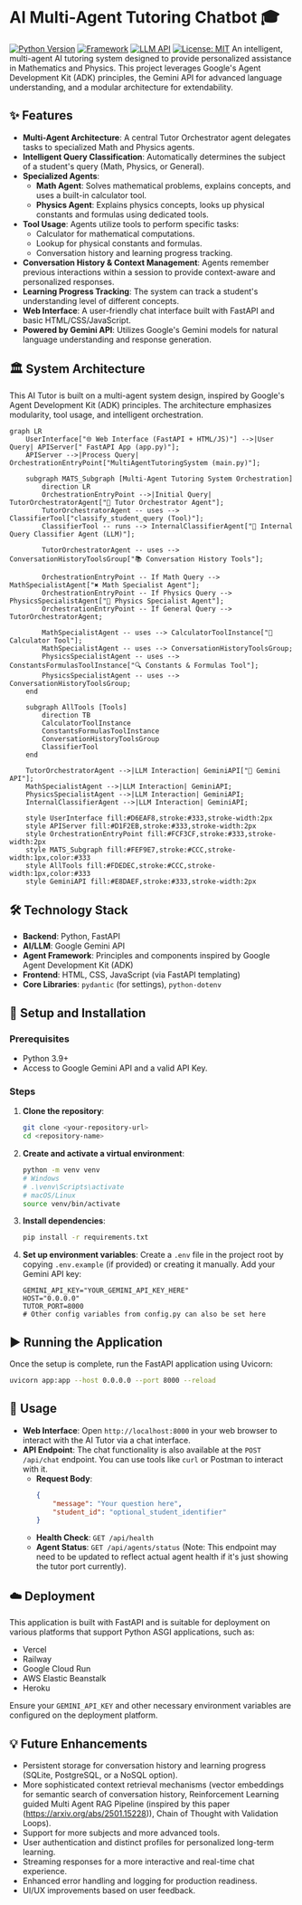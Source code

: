# AI Multi-Agent Tutoring Chatbot 🎓

[![Python Version](https://img.shields.io/badge/python-3.9%2B-blue.svg)](https://www.python.org/downloads/)
[![Framework](https://img.shields.io/badge/framework-FastAPI-green.svg)](https://fastapi.tiangolo.com/)
[![LLM API](https://img.shields.io/badge/LLM-Gemini%20API-purple.svg)](https://ai.google.dev/)
[![License: MIT](https://img.shields.io/badge/License-MIT-yellow.svg)](https://opensource.org/licenses/MIT) An intelligent, multi-agent AI tutoring system designed to provide personalized assistance in Mathematics and Physics. This project leverages Google's Agent Development Kit (ADK) principles, the Gemini API for advanced language understanding, and a modular architecture for extendability.

## ✨ Features

* **Multi-Agent Architecture**: A central Tutor Orchestrator agent delegates tasks to specialized Math and Physics agents.
* **Intelligent Query Classification**: Automatically determines the subject of a student's query (Math, Physics, or General).
* **Specialized Agents**:
    * **Math Agent**: Solves mathematical problems, explains concepts, and uses a built-in calculator tool.
    * **Physics Agent**: Explains physics concepts, looks up physical constants and formulas using dedicated tools.
* **Tool Usage**: Agents utilize tools to perform specific tasks:
    * Calculator for mathematical computations.
    * Lookup for physical constants and formulas.
    * Conversation history and learning progress tracking.
* **Conversation History & Context Management**: Agents remember previous interactions within a session to provide context-aware and personalized responses.
* **Learning Progress Tracking**: The system can track a student's understanding level of different concepts.
* **Web Interface**: A user-friendly chat interface built with FastAPI and basic HTML/CSS/JavaScript.
* **Powered by Gemini API**: Utilizes Google's Gemini models for natural language understanding and response generation.

## 🏛️ System Architecture

This AI Tutor is built on a multi-agent system design, inspired by Google's Agent Development Kit (ADK) principles. The architecture emphasizes modularity, tool usage, and intelligent orchestration.

```mermaid
graph LR
    UserInterface["🌐 Web Interface (FastAPI + HTML/JS)"] -->|User Query| APIServer[" FastAPI App (app.py)"];
    APIServer -->|Process Query| OrchestrationEntryPoint["MultiAgentTutoringSystem (main.py)"];

    subgraph MATS_Subgraph [Multi-Agent Tutoring System Orchestration]
        direction LR
        OrchestrationEntryPoint -->|Initial Query| TutorOrchestratorAgent["👤 Tutor Orchestrator Agent"];
        TutorOrchestratorAgent -- uses --> ClassifierTool["classify_student_query (Tool)"];
        ClassifierTool -- runs --> InternalClassifierAgent["🤖 Internal Query Classifier Agent (LLM)"];
        
        TutorOrchestratorAgent -- uses --> ConversationHistoryToolsGroup["📚 Conversation History Tools"];
        
        OrchestrationEntryPoint -- If Math Query --> MathSpecialistAgent["✖️ Math Specialist Agent"];
        OrchestrationEntryPoint -- If Physics Query --> PhysicsSpecialistAgent["🔬 Physics Specialist Agent"];
        OrchestrationEntryPoint -- If General Query --> TutorOrchestratorAgent;

        MathSpecialistAgent -- uses --> CalculatorToolInstance["🧮 Calculator Tool"];
        MathSpecialistAgent -- uses --> ConversationHistoryToolsGroup;
        PhysicsSpecialistAgent -- uses --> ConstantsFormulasToolInstance["🔍 Constants & Formulas Tool"];
        PhysicsSpecialistAgent -- uses --> ConversationHistoryToolsGroup;
    end

    subgraph AllTools [Tools]
        direction TB
        CalculatorToolInstance
        ConstantsFormulasToolInstance
        ConversationHistoryToolsGroup
        ClassifierTool
    end
    
    TutorOrchestratorAgent -->|LLM Interaction| GeminiAPI["🧠 Gemini API"];
    MathSpecialistAgent -->|LLM Interaction| GeminiAPI;
    PhysicsSpecialistAgent -->|LLM Interaction| GeminiAPI;
    InternalClassifierAgent -->|LLM Interaction| GeminiAPI;

    style UserInterface fill:#D6EAF8,stroke:#333,stroke-width:2px
    style APIServer fill:#D1F2EB,stroke:#333,stroke-width:2px
    style OrchestrationEntryPoint fill:#FCF3CF,stroke:#333,stroke-width:2px
    style MATS_Subgraph fill:#FEF9E7,stroke:#CCC,stroke-width:1px,color:#333
    style AllTools fill:#FDEDEC,stroke:#CCC,stroke-width:1px,color:#333
    style GeminiAPI fill:#E8DAEF,stroke:#333,stroke-width:2px
```
## 🛠️ Technology Stack

* **Backend**: Python, FastAPI
* **AI/LLM**: Google Gemini API
* **Agent Framework**: Principles and components inspired by Google Agent Development Kit (ADK)
* **Frontend**: HTML, CSS, JavaScript (via FastAPI templating)
* **Core Libraries**: `pydantic` (for settings), `python-dotenv`

## 🚀 Setup and Installation

### Prerequisites

* Python 3.9+
* Access to Google Gemini API and a valid API Key.

### Steps

1.  **Clone the repository**:
    ```bash
    git clone <your-repository-url>
    cd <repository-name>
    ```

2.  **Create and activate a virtual environment**:
    ```bash
    python -m venv venv
    # Windows
    # .\venv\Scripts\activate
    # macOS/Linux
    source venv/bin/activate
    ```

3.  **Install dependencies**:
    ```bash
    pip install -r requirements.txt
    ```

4.  **Set up environment variables**:
    Create a `.env` file in the project root by copying `.env.example` (if provided) or creating it manually. Add your Gemini API key:
    ```env
    GEMINI_API_KEY="YOUR_GEMINI_API_KEY_HERE"
    HOST="0.0.0.0"
    TUTOR_PORT=8000
    # Other config variables from config.py can also be set here
    ```

## ▶️ Running the Application

Once the setup is complete, run the FastAPI application using Uvicorn:

```bash
uvicorn app:app --host 0.0.0.0 --port 8000 --reload
```

## 💬 Usage

* **Web Interface**: Open `http://localhost:8000` in your web browser to interact with the AI Tutor via a chat interface.
* **API Endpoint**: The chat functionality is also available at the `POST /api/chat` endpoint. You can use tools like `curl` or Postman to interact with it.
    * **Request Body**:
        ```json
        {
            "message": "Your question here",
            "student_id": "optional_student_identifier"
        }
        ```
    * **Health Check**: `GET /api/health`
    * **Agent Status**: `GET /api/agents/status` (Note: This endpoint may need to be updated to reflect actual agent health if it's just showing the tutor port currently).

## ☁️ Deployment

This application is built with FastAPI and is suitable for deployment on various platforms that support Python ASGI applications, such as:

* Vercel
* Railway
* Google Cloud Run
* AWS Elastic Beanstalk
* Heroku

Ensure your `GEMINI_API_KEY` and other necessary environment variables are configured on the deployment platform.

## 💡 Future Enhancements

* Persistent storage for conversation history and learning progress (SQLite, PostgreSQL, or a NoSQL option).
* More sophisticated context retrieval mechanisms (vector embeddings for semantic search of conversation history, Reinforcement Learning guided Multi Agent RAG Pipeline (inspired by this paper (https://arxiv.org/abs/2501.15228)), Chain of Thought with Validation Loops).
* Support for more subjects and more advanced tools.
* User authentication and distinct profiles for personalized long-term learning.
* Streaming responses for a more interactive and real-time chat experience.
* Enhanced error handling and logging for production readiness.
* UI/UX improvements based on user feedback.
